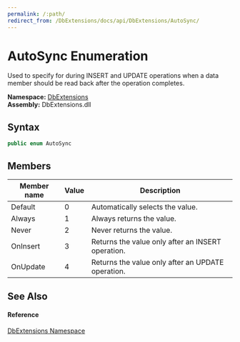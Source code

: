 ```yaml
---
permalink: /:path/
redirect_from: /DbExtensions/docs/api/DbExtensions/AutoSync/
---
```


AutoSync Enumeration
====================
Used to specify for during INSERT and UPDATE operations when a data member should be read back after the operation completes.
  
**Namespace:** [DbExtensions][1]  
**Assembly:** DbExtensions.dll

Syntax
------

```csharp
public enum AutoSync
```


Members
-------

| Member name | Value | Description                                       |
| ----------- | ----- | ------------------------------------------------- |
| Default     | 0     | Automatically selects the value.                  |
| Always      | 1     | Always returns the value.                         |
| Never       | 2     | Never returns the value.                          |
| OnInsert    | 3     | Returns the value only after an INSERT operation. |
| OnUpdate    | 4     | Returns the value only after an UPDATE operation. |


See Also
--------

#### Reference
[DbExtensions Namespace][1]  

[1]: ../README.md